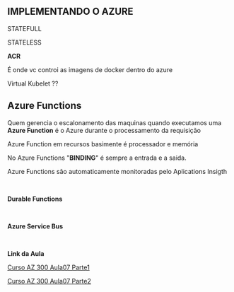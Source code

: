 ## IMPLEMENTANDO O AZURE

STATEFULL

STATELESS

**ACR**

É onde vc controi as imagens de docker dentro do azure

Virtual Kubelet ??


## Azure Functions

Quem gerencia o escalonamento das maquinas quando executamos uma **Azure Function** é o Azure durante o processamento da requisição

Azure Function em recursos basimente é processador e memória

No Azure Functions "**BINDING**" é sempre a entrada e a saida.

Azure Functions são automaticamente monitoradas pelo Aplications Insigth

<br>

**Durable Functions**

<br>

**Azure Service Bus**

<br>

**Link da Aula**

[Curso AZ 300 Aula07 Parte1](https://www.youtube.com/watch?v=yC9nLUyhn10)

[Curso AZ 300 Aula07 Parte2](https://www.youtube.com/watch?v=Z8WCnWfKdnw)
